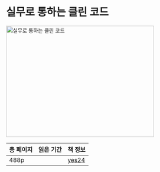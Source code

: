# 실무로 통하는 클린 코드

<img src="실무로 통하는 클린 코드.png" alt="실무로 통하는 클린 코드" width="400" height="300"/>


| 총 페이지 | 읽은 기간                  | 책 정보                                                   |
|-------|------------------------|--------------------------------------------------------|
| 488p  | | [yes24](https://www.yes24.com/Product/Goods/130025081) |